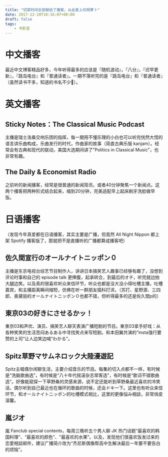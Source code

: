 ```yaml
---
title: "切菜时间全部献给了播客，从此爱上切胡萝卜"
date: 2017-12-20T18:16:07+08:00
draft: false
tags: 
    - 书影音
---
```


# 中文播客

最近中文博客精品好多，今年听得最多的应该是『随机波动』，『八分』，『迟早更新』，『跳岛电台』和『普通读者』。一期不落听完的是『跳岛电台』和『普通读者』（虽然读书不多，知道的书名不少🤪）。

# 英文播客

## Sticky Notes：The Classical Music Podcast

主播是瑞士洛桑交响乐团的指挥，每一期用不懂乐理的小白也可以听完恍然大悟的语言讲乐曲构成，乐曲发行的时代，作曲家的故事（简直古典乐版 kanjam）。经常会有古典和现代的联动，美国大选期间讲了"Politics in Classical Music"，也非常有趣。

## The Daily & Economist Radio

之前听的新闻播客，经常是很普通的新闻简讯，或者40分钟聚焦一个新闻点。这两个播客把两种形式结合起来，缩到20分钟，完美适配早上起床刷牙洗脸做早饭。


# 日语播客

（发现今年真爱都在日语播客，其实主要是广播，但竟然 All Night Nippon 都上架 Spotify 播客版了，那就把不是直播听的广播都算成播客吧）

## 佐久間宣行のオールナイトニッポン０

主播是东京电视台综艺节目制作人，讲讲日本搞笑艺人趣事已经够有趣了，没想到评论时事和自己的 episode talk 更捧腹，起承转合，到最后的オチ，听完就边拍大腿边笑。以及真的很喜欢听众来信环节，听众也都是没大没小得吐槽主播，吐槽嘉宾，和主播距离瞬间缩短，仿佛在听一群朋友插科打诨。（苏打、星野源、三四郎、奥黛丽的オールナイトニッポン０也都不错，但听得最多的还是佐久間p的）

## 東京03の好きにさせるかッ！

東京03和声优、演员、搞笑艺人聊天表演广播短剧的节目。東京03拿手好戏：从各种笑笑的生活苦闷あるある中寻找笑点来写短剧。和本田翼共演的“insta强行要赞的上司“让人边笑边喊“わかる”。

## Spitz草野マサムネロック大陸漫遊記

Spitz主唱偶尔闲聊生活，主要介绍音乐的节目。每集的切入点都不一样，有时候是“洗脑歌曲选”，有时候是“八十年代摇滚杂志常客选”，有时候是“歌词不错歌曲选”。好像能窥探一下草野桑的灵感来源，说不定还能听到草野桑最近喜欢的冷笑话，偶尔听到自己最近也在循环的歌曲的时候，还会ドキ一下。这里也有听众来信环节，和オールナイトニッポン的吐槽模式相比，这里的更像悩み相談，非常俏皮温馨。

## 嵐ジオ

嵐 Fanclub special contents，每周三晚听五个男人聊 JK 热门话题“最喜欢的韩国料理”、“最喜欢的颜色”、“最喜欢的水果”。以及，发现他们很喜欢饭发过来的恋愛相談邮件，建议广播简介改为“杰尼斯偶像帮高中生解决最后一年要不要告白的烦恼”。